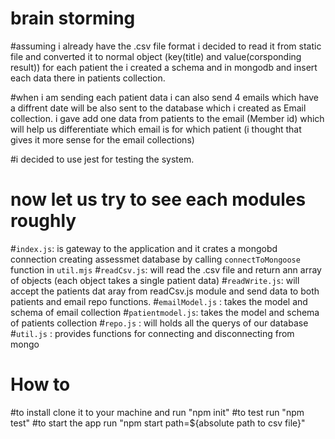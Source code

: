 # brain storming
#assuming i already have the .csv file format i decided to read it from static file and converted it to normal object (key(title) and value(corsponding result)) for each patient the i created a schema and in mongodb and insert each data there in patients collection.

#when i am sending each patient data i can also send 4 emails which have a diffrent date will be also sent to the database which i created as Email collection. i gave add one data from patients to the email (Member id) which will help us differentiate which email is for which patient (i thought that gives it more sense for the email collections)

#i decided to use jest for testing the system. 

# now let us try to see each modules roughly

#`index.js`: is gateway to the application and it crates a mongobd connection creating assessmet database by calling `connectToMongoose` function in `util.mjs`
#`readCsv.js`: will read the .csv file and return ann array of objects (each object takes a single patient data)
#`readWrite.js`: will accept the patients dat aray from readCsv.js module and send data to both patients and email repo functions.
#`emailModel.js` : takes the model and schema of email collection
#`patientmodel.js`: takes the model and schema of patients collection
#`repo.js` : will holds all the querys of our database
#`util.js` : provides functions for connecting and disconnecting from mongo


# How to
#to install clone it to your machine and run "npm init"
#to test run "npm test"
#to start the app run "npm start path=${absolute path to csv file}" 







